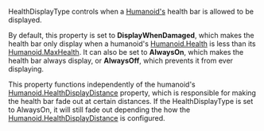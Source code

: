 HealthDisplayType controls when a [Humanoid's](https://create.roblox.com/docs/reference/engine/classes/Humanoid) health bar is
allowed to be displayed.

By default, this property is set to **DisplayWhenDamaged**, which makes
the health bar only display when a humanoid's [Humanoid.Health](https://create.roblox.com/docs/reference/engine/classes/Humanoid#Health) is less
than its [Humanoid.MaxHealth](https://create.roblox.com/docs/reference/engine/classes/Humanoid#MaxHealth). It can also be set to **AlwaysOn**, which
makes the health bar always display, or **AlwaysOff**, which prevents it
from ever displaying.

This property functions independently of the humanoid's
[Humanoid.HealthDisplayDistance](https://create.roblox.com/docs/reference/engine/classes/Humanoid#HealthDisplayDistance) property, which is responsible for making
the health bar fade out at certain distances. If the HealthDisplayType is
set to AlwaysOn, it will still fade out depending the how the
[Humanoid.HealthDisplayDistance](https://create.roblox.com/docs/reference/engine/classes/Humanoid#HealthDisplayDistance) is configured.
